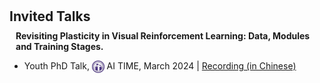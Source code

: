 <h1 id="invited-talks"></h1>

<h2 style="margin: 20px 0px 10px;">Invited Talks</h2>

<h4 style="margin:0 10px 0;">Revisiting Plasticity in Visual Reinforcement Learning: Data, Modules and Training Stages.</h4>

<ul>
  <li>
    Youth PhD Talk, 
    <img src="/assets/Logo/AITIME.png" alt="AI TIME" width="19.778" height="20" style="vertical-align: middle;"> 
    AI TIME, 
    <time datetime="2024-03">March 2024 |</time> 
    <a href="https://www.bilibili.com/video/BV1RF4m157Uh/" target="_blank" rel="noopener noreferrer" title="Talk Recording (in Chinese)" aria-label="Watch talk recording"> Recording (in Chinese)</a>
  </li>
</ul>

